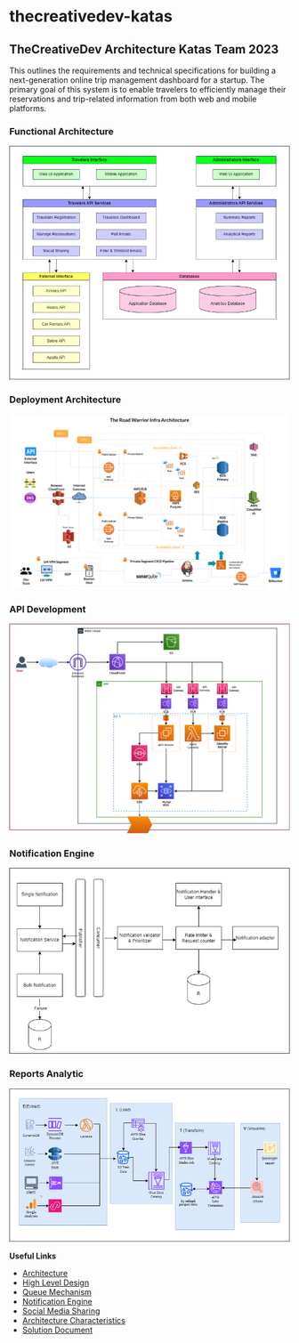 # thecreativedev-katas

## TheCreativeDev Architecture Katas Team 2023


This outlines the requirements and technical specifications for building a next-generation online trip management dashboard for a startup. The primary goal of this system is to enable travelers to efficiently manage their reservations and trip-related information from both web and mobile platforms.

### Functional Architecture
![Functional Architecture](/resources/The-Road-Warrior-Functional-Architecture.png "Functional Architecture")

### Deployment Architecture

![Deployment Architecture](/resources/The-Road-Warrior-Infra-Architecture.png "Deployment Architecture")

### API Development

![API Development](/resources/The-Road-Warrior-API-Development.png "API Development")

### Notification Engine

![Notification Engine](/resources/The-Road-Warrior-Notification-Engine.png "Notification Engine")

### Reports Analytic

![Reports Analytic](/resources/The-Road-Warrior-Reports-Analytic.png "Reports Analytic")



**Useful Links**

- [Architecture](/Architecture.md)
- [High Level Design](/HighLevelDesign.md)
- [Queue Mechanism](/QueueMechanism.md)
- [Notification Engine](/NotificationEngine.md)
- [Social Media Sharing](/SocialMediaSharing.md)
- [Architecture Characteristics](/ArchitectureCharacteristics.md)
- [Solution Document](/resources/The-Road-Warrior-Architecture.pdf)

